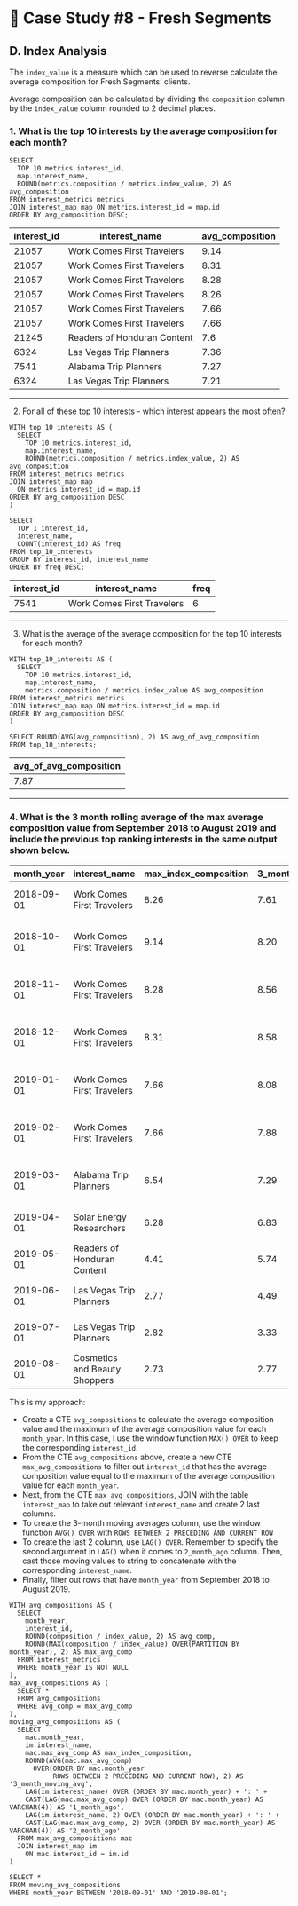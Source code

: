 # 🍊 Case Study #8 - Fresh Segments
## D. Index Analysis
The `index_value` is a measure which can be used to reverse calculate the average composition for Fresh Segments’ clients.

Average composition can be calculated by dividing the `composition` column by the `index_value` column rounded to 2 decimal places.

### 1. What is the top 10 interests by the average composition for each month?
```TSQL
SELECT 
  TOP 10 metrics.interest_id,
  map.interest_name,
  ROUND(metrics.composition / metrics.index_value, 2) AS avg_composition
FROM interest_metrics metrics
JOIN interest_map map ON metrics.interest_id = map.id
ORDER BY avg_composition DESC;
```
| interest_id | interest_name               | avg_composition  |
|-------------|-----------------------------|------------------|
| 21057       | Work Comes First Travelers  | 9.14             |
| 21057       | Work Comes First Travelers  | 8.31             |
| 21057       | Work Comes First Travelers  | 8.28             |
| 21057       | Work Comes First Travelers  | 8.26             |
| 21057       | Work Comes First Travelers  | 7.66             |
| 21057       | Work Comes First Travelers  | 7.66             |
| 21245       | Readers of Honduran Content | 7.6              |
| 6324        | Las Vegas Trip Planners     | 7.36             |
| 7541        | Alabama Trip Planners       | 7.27             |
| 6324        | Las Vegas Trip Planners     | 7.21             |

---
2. For all of these top 10 interests - which interest appears the most often?
```TSQL
WITH top_10_interests AS (
  SELECT 
    TOP 10 metrics.interest_id,
    map.interest_name,
    ROUND(metrics.composition / metrics.index_value, 2) AS avg_composition
FROM interest_metrics metrics
JOIN interest_map map 
  ON metrics.interest_id = map.id
ORDER BY avg_composition DESC
)

SELECT
  TOP 1 interest_id,
  interest_name,
  COUNT(interest_id) AS freq
FROM top_10_interests
GROUP BY interest_id, interest_name
ORDER BY freq DESC;
```
| interest_id | interest_name         | freq  |
|-------------|-----------------------|-------|
| 7541        | Work Comes First Travelers | 6     |

---
3. What is the average of the average composition for the top 10 interests for each month?
```TSQL
WITH top_10_interests AS (
  SELECT 
    TOP 10 metrics.interest_id,
    map.interest_name,
    metrics.composition / metrics.index_value AS avg_composition
FROM interest_metrics metrics
JOIN interest_map map ON metrics.interest_id = map.id
ORDER BY avg_composition DESC
)

SELECT ROUND(AVG(avg_composition), 2) AS avg_of_avg_composition
FROM top_10_interests;
```
| avg_of_avg_composition  |
|-------------------------|
| 7.87                    |

---
### 4. What is the 3 month rolling average of the max average composition value from September 2018 to August 2019 and include the previous top ranking interests in the same output shown below.

| month_year | interest_name                 | max_index_composition | 3_month_moving_avg | 1_month_ago                       | 2_months_ago                       |
|------------|-------------------------------|-----------------------|--------------------|-----------------------------------|------------------------------------|
| 2018-09-01 | Work Comes First Travelers    | 8.26                  | 7.61               | Las Vegas Trip Planners: 7.21     | Las Vegas Trip Planners: 7.36      |
| 2018-10-01 | Work Comes First Travelers    | 9.14                  | 8.20               | Work Comes First Travelers: 8.26  | Las Vegas Trip Planners: 7.21      |
| 2018-11-01 | Work Comes First Travelers    | 8.28                  | 8.56               | Work Comes First Travelers: 9.14  | Work Comes First Travelers: 8.26   |
| 2018-12-01 | Work Comes First Travelers    | 8.31                  | 8.58               | Work Comes First Travelers: 8.28  | Work Comes First Travelers: 9.14   |
| 2019-01-01 | Work Comes First Travelers    | 7.66                  | 8.08               | Work Comes First Travelers: 8.31  | Work Comes First Travelers: 8.28   |
| 2019-02-01 | Work Comes First Travelers    | 7.66                  | 7.88               | Work Comes First Travelers: 7.66  | Work Comes First Travelers: 8.31   |
| 2019-03-01 | Alabama Trip Planners         | 6.54                  | 7.29               | Work Comes First Travelers: 7.66  | Work Comes First Travelers: 7.66   |
| 2019-04-01 | Solar Energy Researchers      | 6.28                  | 6.83               | Alabama Trip Planners: 6.54       | Work Comes First Travelers: 7.66   |
| 2019-05-01 | Readers of Honduran Content   | 4.41                  | 5.74               | Solar Energy Researchers: 6.28    | Alabama Trip Planners: 6.54        |
| 2019-06-01 | Las Vegas Trip Planners       | 2.77                  | 4.49               | Readers of Honduran Content: 4.41 | Solar Energy Researchers: 6.28     |
| 2019-07-01 | Las Vegas Trip Planners       | 2.82                  | 3.33               | Las Vegas Trip Planners: 2.77     | Readers of Honduran Content: 4.41  |
| 2019-08-01 | Cosmetics and Beauty Shoppers | 2.73                  | 2.77               | Las Vegas Trip Planners: 2.82     | Las Vegas Trip Planners: 2.77      |

This is my approach:
* Create a CTE `avg_compositions` to calculate the average composition value and the maximum of the average composition value for each `month_year`. In this case, I use the window function `MAX() OVER` to keep the corresponding `interest_id`.
* From the CTE `avg_compositions` above, create a new CTE `max_avg_compositions` to filter out `interest_id` that has the average composition value equal to the maximum of the average composition value for each `month_year`.
* Next, from the CTE `max_avg_compositions`, JOIN with the table `interest_map` to take out relevant `interest_name` and create 2 last columns.
* To create the 3-month moving averages column, use the window function `AVG() OVER` with  `ROWS BETWEEN 2 PRECEDING AND CURRENT ROW`
* To create the last 2 column, use `LAG() OVER`. Remember to specify the second argument in `LAG()` when it comes to `2_month_ago` column. Then, cast those moving values to string to concatenate with the corresponding `interest_name`. 
* Finally, filter out rows that have `month_year` from September 2018 to August 2019.

```TSQL
WITH avg_compositions AS (
  SELECT 
    month_year,
    interest_id,
    ROUND(composition / index_value, 2) AS avg_comp,
    ROUND(MAX(composition / index_value) OVER(PARTITION BY month_year), 2) AS max_avg_comp
  FROM interest_metrics
  WHERE month_year IS NOT NULL
),
max_avg_compositions AS (
  SELECT *
  FROM avg_compositions
  WHERE avg_comp = max_avg_comp
),
moving_avg_compositions AS (
  SELECT 
    mac.month_year,
    im.interest_name,
    mac.max_avg_comp AS max_index_composition,
    ROUND(AVG(mac.max_avg_comp) 
	  OVER(ORDER BY mac.month_year 
	       ROWS BETWEEN 2 PRECEDING AND CURRENT ROW), 2) AS '3_month_moving_avg',
    LAG(im.interest_name) OVER (ORDER BY mac.month_year) + ': ' +
	CAST(LAG(mac.max_avg_comp) OVER (ORDER BY mac.month_year) AS VARCHAR(4)) AS '1_month_ago',
    LAG(im.interest_name, 2) OVER (ORDER BY mac.month_year) + ': ' +
	CAST(LAG(mac.max_avg_comp, 2) OVER (ORDER BY mac.month_year) AS VARCHAR(4)) AS '2_month_ago'
  FROM max_avg_compositions mac 
  JOIN interest_map im 
    ON mac.interest_id = im.id
)

SELECT *
FROM moving_avg_compositions
WHERE month_year BETWEEN '2018-09-01' AND '2019-08-01';
```
